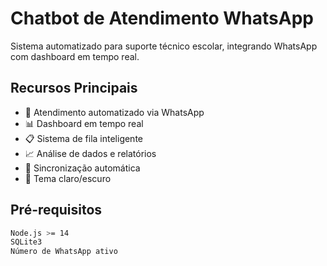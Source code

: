 # Chatbot de Atendimento WhatsApp

Sistema automatizado para suporte técnico escolar, integrando WhatsApp com dashboard em tempo real.

## Recursos Principais

- 🤖 Atendimento automatizado via WhatsApp
- 📊 Dashboard em tempo real
- 📋 Sistema de fila inteligente
- 📈 Análise de dados e relatórios
- 🔄 Sincronização automática
- 🎨 Tema claro/escuro

## Pré-requisitos

```bash
Node.js >= 14
SQLite3
Número de WhatsApp ativo